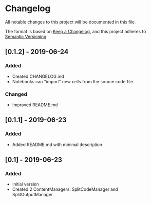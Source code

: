 # Changelog
All notable changes to this project will be documented in this file.

The format is based on [Keep a Changelog](https://keepachangelog.com/en/1.0.0/),
and this project adheres to [Semantic Versioning](https://semver.org/spec/v2.0.0.html).

## [0.1.2] - 2019-06-24
### Added
- Created CHANGELOG.md
- Notebooks can "import" new cells from the source code file.

### Changed
- Improved README.md

## [0.1.1] - 2019-06-23
### Added
- Added README.md with minimal description

## [0.1] - 2019-06-23
### Added
- Initial version
- Created 2 ContentManagers: SplitCodeManager and SplitOutputManager
